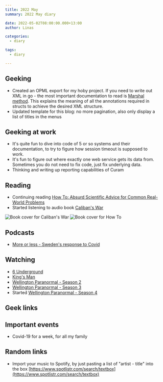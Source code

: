 ```yaml
---
title: 2022 May
summary: 2022 May diary

date: 2022-05-02T08:00:00.000+13:00
author: Linas

categories:
  - diary

tags:
  - diary

---
```


## Geeking

* Created an OPML export for my hoby project.  If you need to write out XML in go - the most important documentation to read is [Marshal method](https://pkg.go.dev/encoding/xml#Marshal). This explains the meaning of all the annotations required in structs to achieve the desired XML structure.
* Updated template for this blog: no more pagination, also only display a list of titles in the menus 

## Geeking at work

* It's quite fun to dive into code of 5 or so systems and their documentation, to try to figure how session timeout is supposed to work.
* It's fun to figure out where exactly one web service gets its data from. Sometimes you do not need to fix code, just fix underlying data.
* Thinking and writing up reporting capabilities of Curam

## Reading

* Continuing reading [How To: Absurd Scientific Advice for Common Real-World Problems](https://www.goodreads.com/book/show/43852758-how-to)
* Started listening to audio book [Caliban's War](https://en.wikipedia.org/wiki/Caliban%27s_War)

![Book cover for Caliban's War](/2022/2022-05-calibans-war.jpg) ![Book cover for How To](/2022/2022-05-howto.jpg)

## Podcasts

* [More or less - Sweden's response to Covid](https://www.bbc.co.uk/programmes/p0c41q17)

## Watching

- [6 Underground](https://m.imdb.com/title/tt8106534/)
- [King's Man](https://www.imdb.com/title/tt6856242/)
- [Wellington Paranormal - Season 2](https://www.imdb.com/title/tt6109562/episodes?season=2)
- [Wellington Paranormal - Season 3](https://www.imdb.com/title/tt6109562/episodes?season=3)
- Started [Wellington Paranormal - Season 4](https://www.imdb.com/title/tt6109562/episodes?season=4)


## Geek links

## Important events

* Covid-19 for a week, for all my family

## Random links

* Import your music to Spotify, by just pasting a list of "artist - title" into the box [https://www.spotlistr.com/search/textbox](https://www.spotlistr.com/search/textbox)
